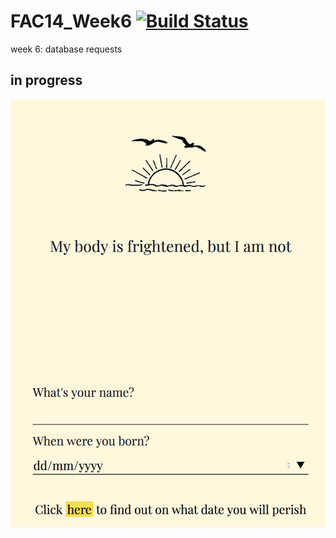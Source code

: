 # FAC14_Week6 [![Build Status](https://travis-ci.org/njons/FAC14_Week6.svg?branch=master)](https://travis-ci.org/njons/FAC14_Week6)

week 6: database requests 
## in progress

![screenshot of site](https://github.com/njons/FAC14_Week6/blob/master/FAC_w6_solo.png)
